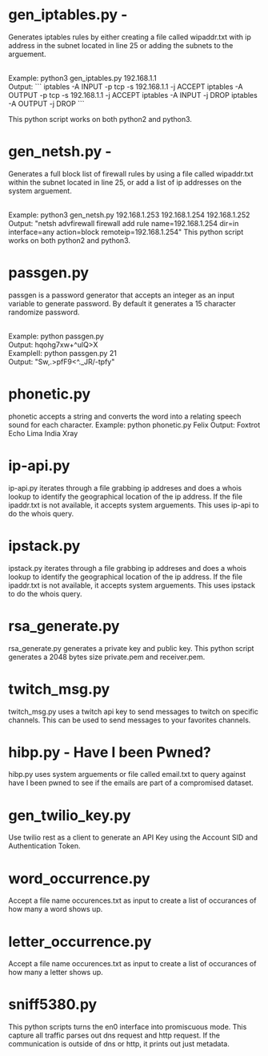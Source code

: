 # gen_iptables.py -
Generates iptables rules by either creating a file called wipaddr.txt with ip address in the subnet located in line 25 or adding the subnets to the arguement.

<br/>
Example: python3 gen_iptables.py 192.168.1.1
<br/>
Output:
```
iptables -A INPUT -p tcp -s 192.168.1.1 -j ACCEPT
iptables -A OUTPUT -p tcp -s 192.168.1.1 -j ACCEPT
iptables -A INPUT -j DROP
iptables -A OUTPUT -j DROP
```

This python script works on both python2 and python3.

# gen_netsh.py -
Generates a full block list of firewall rules by using a file called wipaddr.txt within the subnet located in line 25, or add a list of ip addresses on the system arguement.

<br/>
Example: python3 gen_netsh.py 192.168.1.253 192.168.1.254 192.168.1.252
<br/>
Output: "netsh advfirewall firewall add rule name=192.168.1.254 dir=in interface=any action=block remoteip=192.168.1.254"
This python script works on both python2 and python3.

# passgen.py
passgen is a password generator that accepts an integer as an input variable to generate password. By default it generates a 15 character randomize password.

<br/>
Example: python passgen.py
<br/>
Output: hqohg7xw+^ulQ>X

<br/>
ExampleII: python passgen.py 21
<br/>
Output: "Sw,.>pfF9<^._JR/-tpfy"

# phonetic.py
phonetic accepts a string and converts the word into a relating speech sound for each character.
Example: python phonetic.py Felix
Output: Foxtrot Echo Lima India Xray
<br/>

# ip-api.py
ip-api.py iterates through a file grabbing ip addreses and does a whois lookup to identify the geographical location of the ip address. If the file ipaddr.txt is not available, it accepts system arguements. This uses ip-api to do the whois query.
<br/>

# ipstack.py
ipstack.py iterates through a file grabbing ip addreses and does a whois lookup to identify the geographical location of the ip address. If the file ipaddr.txt is not available, it accepts system arguements. This uses ipstack to do the whois query.
<br/>

# rsa_generate.py
rsa_generate.py generates a private key and public key. This python script generates a 2048 bytes size private.pem and receiver.pem.

# twitch_msg.py
twitch_msg.py uses a twitch api key to send messages to twitch on specific channels. This can be used to send messages to your favorites channels.

# hibp.py - Have I been Pwned?
hibp.py uses system arguements or file called email.txt to query against have I been pwned to see if the emails are part of a compromised dataset.

# gen_twilio_key.py
Use twilio rest as a client to generate an API Key using the Account SID and Authentication Token.

# word_occurrence.py
Accept a file name occurences.txt as input to create a list of occurances of how many a word shows up.

# letter_occurrence.py
Accept a file name occurences.txt as input to create a list of occurances of how many a letter shows up.

# sniff5380.py
This python scripts turns the en0 interface into promiscuous mode. This capture all traffic parses out dns request and http request. If the communication is outside of dns or http, it prints out just metadata. 
